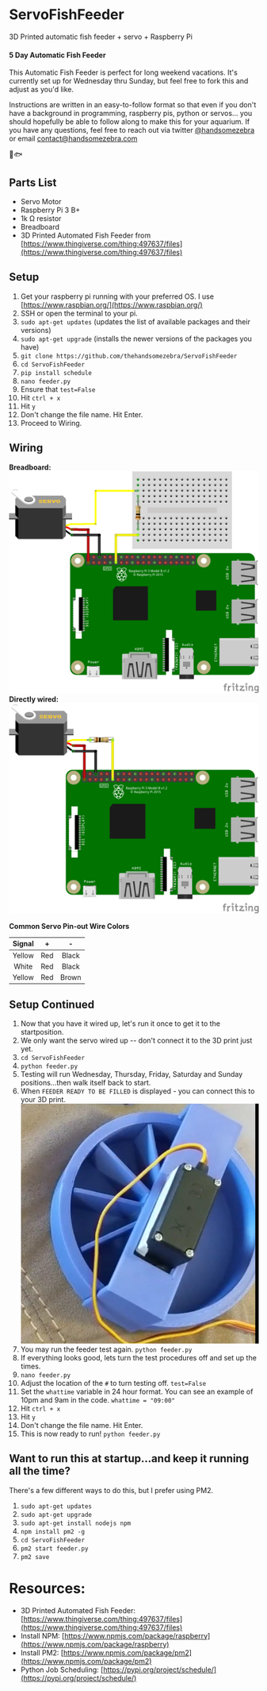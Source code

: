 # ServoFishFeeder
3D Printed automatic fish feeder  + servo + Raspberry Pi

#### 5 Day Automatic Fish Feeder
This Automatic Fish Feeder is perfect for long weekend vacations. It's currently set up for Wednesday thru Sunday, but feel free to fork this and adjust as you'd like. 

Instructions are written in an easy-to-follow format so that even if you don't have a background in programming, raspberry pis, python or servos... you should hopefully be able to follow along to make this for your aquarium.
If you have any questions, feel free to reach out via twitter [@handsomezebra](https://twitter.com/handsomezebra) or email contact@handsomezebra.com

🤖🐟

## Parts List

 - Servo Motor
 - Raspberry Pi 3 B+
 - 1k &ohm; resistor
 - Breadboard
 - 3D Printed Automated Fish Feeder from [https://www.thingiverse.com/thing:497637/files](https://www.thingiverse.com/thing:497637/files)
 
 

## Setup
1. Get your raspberry pi running with your preferred OS.  I use [https://www.raspbian.org/](https://www.raspbian.org/)
2. SSH or open the terminal to your pi.
3. `sudo apt-get updates` (updates the list of available packages and their versions)
4. `sudo apt-get upgrade` (installs the newer versions of the packages you have)
5. `git clone https://github.com/thehandsomezebra/ServoFishFeeder`
6. `cd ServoFishFeeder`
7. `pip install schedule`
8. `nano feeder.py`
9. Ensure that `test=False`
10. Hit `ctrl + x`
11. Hit `y`
12. Don't change the file name. Hit Enter.
13. Proceed to Wiring.

## Wiring
**Breadboard:**
![raspberry pi wiring with breadboard](/images/rpi_fish_feeder_bb1.png)
**Directly wired:**
![raspberry pi wiring](/images/rpi_fish_feeder_bb.png)

**Common Servo Pin-out Wire Colors**

| Signal | + | - |
| :---: | :---: | :---: |
| Yellow | Red | Black |
| White| Red | Black |
| Yellow | Red | Brown |

## Setup Continued

1. Now that you have it wired up, let's run it once to get it to the startposition.
2. We only want the servo wired up -- don't connect it to the 3D print just yet.
3. `cd ServoFishFeeder`  
4. `python feeder.py`
5. Testing will run Wednesday, Thursday, Friday, Saturday and Sunday positions...then walk itself back to start.
6. When `FEEDER READY TO BE FILLED` is displayed - you can connect this to your 3D print.  ![servo attached to feeder](/images/feeder1.png)
7. You may run the feeder test again. `python feeder.py`
8. If everything looks good, lets turn the test procedures off and set up the times.
9. `nano feeder.py`
10. Adjust the location of the `#` to turn testing off. `test=False`
11. Set the `whattime` variable in 24 hour format.  You can see an example of 10pm and 9am in the code.  `whattime = "09:00"`
12. Hit `ctrl + x`
13. Hit `y`
14. Don't change the file name. Hit Enter.
15. This is now ready to run! `python feeder.py`

## Want to run this at startup...and keep it running all the time?
There's a few different ways to do this, but I prefer using PM2.
1. `sudo apt-get updates` 
2. `sudo apt-get upgrade`
3. `sudo apt-get install nodejs npm`
4. `npm install pm2 -g`
5. `cd ServoFishFeeder` 
6. `pm2 start feeder.py`
7. `pm2 save`






# Resources:

 

 - 3D Printed Automated Fish Feeder: [https://www.thingiverse.com/thing:497637/files](https://www.thingiverse.com/thing:497637/files)
 - Install NPM: [https://www.npmjs.com/package/raspberry](https://www.npmjs.com/package/raspberry)
 - Install PM2: [https://www.npmjs.com/package/pm2](https://www.npmjs.com/package/pm2)
 - Python Job Scheduling: [https://pypi.org/project/schedule/](https://pypi.org/project/schedule/)
<!--stackedit_data:
eyJoaXN0b3J5IjpbMTI2NzE1Mzk3MCwtMjEzMzg5MjIyNywxMD
c2NDg3NDkwLC03MTYxNjQ2MjIsODk1OTc0MTk0LDE0Njk3NTIz
OTAsLTIwMjQ3NDc1NTEsLTc1NjY5MTYzLC0xOTg5MDQzNzk4LC
01NjY5MTYxNjAsLTE3MzAxNzExMjAsMTc0ODA2NTc5MCwtNDQw
NjQ0NDM2LC0xOTQ5ODI2NDY4LDMxNjMzNzcwNCwtMTE5MDEwMj
k2MSwtMjEwODE3MDg0NywyMTI1NTM5Mzc5LC01Mjc2MzgxOTQs
LTExNTU2OTQ5MThdfQ==
-->
